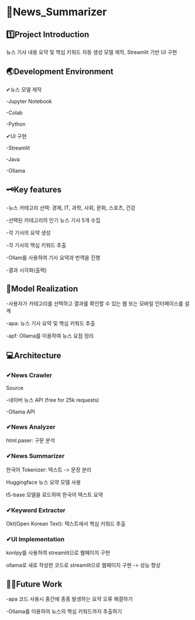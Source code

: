 # 📰News_Summarizer


 :one:Project Introduction 
-------------


뉴스 기사 내용 요약 및 핵심 키워드 자동 생성 모델 제작, Streamlit 기반 UI 구현


🌏Development Environment
-------------


✔뉴스 모델 제작

-Jupyter Notebook

-Colab

-Python

✔UI 구현

-Streamlit

-Java

-Ollama


🗝Key features
-------------


-뉴스 카테고리 선택: 경제, IT, 과학, 사회, 문화, 스포츠, 건강

-선택된 카테고리의 인기 뉴스 기사 5개 수집

-각 기사의 요약 생성

-각 기사의 핵심 키워드 추출

-Ollam를 사용하여 기사 요약과 번역을 진행

-결과 시각화(출력)


👾Model Realization
-------------


-사용자가 카테고리를 선택하고 결과를 확인할 수 있는 웹 또는 모바일 인터페이스를 설계

-apa: 뉴스 기사 요약 및 핵심 키워드 추출

-apf: Ollama를 이용하여 뉴스 요점 정리


💻Architecture
------------


### ✔News Crawler

Source

-네이버 뉴스 API (free for 25k requests)

-Ollama API

### ✔News Analyzer

html.paser: 구문 분석

### ✔News Summarizer

한국어 Tokenizer: 텍스트 -> 문장 분리

Huggingface 뉴스 요약 모델 사용

t5-base 모델을 로드하여 한국어 텍스트 요약

### ✔Keyword Extractor

Okt(Open Korean Text): 텍스트에서 핵심 키워드 추출

### ✔UI Implementation

konlpy를 사용하여 streamlit으로 웹페이지 구현

ollama로 새로 작성한 코드로 streamlit으로 웹페이지 구현 -> 성능 향상


🧗‍♀️Future Work
-------------


-apa 코드 사용시 중간에 종종 발생하는 요약 오류 해결하기

-Ollama를 이용하여 뉴스의 핵심 키워드까지 추출하기
